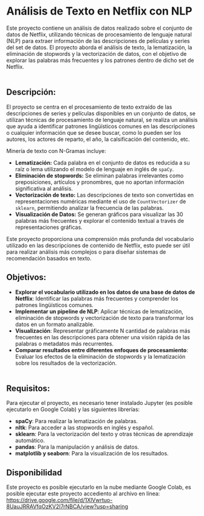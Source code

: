 # Análisis de Texto en Netflix con NLP
Este proyecto contiene un análisis de datos realizado sobre el conjunto de datos de Netflix, utilizando técnicas de procesamiento de lenguaje natural (NLP) para extraer información de las descripciones de películas y series del set de datos. El proyecto aborda el análisis de texto, la lematización, la eliminación de stopwords y la vectorización de datos, con el objetivo de explorar las palabras más frecuentes y los patrones dentro de dicho set de Netflix.
<br> <br>

## Descripción: 
El proyecto se centra en el procesamiento de texto extraído de las descripciones de series y películas disponibles en un conjunto de datos, se utilizan técnicas de procesamiento de lenguaje natural, se realiza un análisis que ayuda a identificar patrones lingüísticos comunes en las descripciones o cualquier información que se desee buscar, como lo pueden ser los autores, los actores de reparto, el año, la calsificación del contenido, etc.

Minería de texto con N-Gramas incluye:
- **Lematización:** Cada palabra en el conjunto de datos es reducida a su raíz o lema utilizando el modelo de lenguaje en inglés de `spaCy`.
- **Eliminación de stopwords:** Se eliminan palabras irrelevantes como preposiciones, artículos y pronombres, que no aportan información significativa al análisis.
- **Vectorización de texto:** Las descripciones de texto son convertidas en representaciones numéricas mediante el uso de `CountVectorizer` de `sklearn`, permitiendo analizar la frecuencia de las palabras.
- **Visualización de Datos:** Se generan gráficos para visualizar las 30 palabras más frecuentes y explorar el contenido textual a través de representaciones gráficas.

Este proyecto proporciona una comprensión más profunda del vocabulario utilizado en las descripciones de contenido de Netflix, esto puede ser útil para realizar análisis más complejos o para diseñar sistemas de recomendación basados en texto.

## Objetivos:
- **Explorar el vocabulario utilizado en los datos de una base de datos de Netflix**: Identificar las palabras más frecuentes y comprender los patrones lingüísticos comunes.
- **Implementar un pipeline de NLP**: Aplicar técnicas de lematización, eliminación de stopwords y vectorización de texto para transformar los datos en un formato analizable.
- **Visualización**: Representar gráficamente N cantidad de palabras más frecuentes en las descripciones para obtener una visión rápida de las palabras o metadatos más recurrentes.
- **Comparar resultados entre diferentes enfoques de procesamiento**: Evaluar los efectos de la eliminación de stopwords y la lematización sobre los resultados de la vectorización.
<br> <br>

## Requisitos: 
Para ejecutar el proyecto, es necesario tener instalado Jupyter (es posible ejecutarlo en Google Colab) y las siguientes librerías:

- **spaCy**: Para realizar la lematización de palabras.
- **nltk**: Para acceder a las stopwords en inglés y español.
- **sklearn**: Para la vectorización del texto y otras técnicas de aprendizaje automático.
- **pandas**: Para la manipulación y análisis de datos.
- **matplotlib y seaborn**: Para la visualización de los resultados.

## Disponibilidad
Este proyecto es posible ejecutarlo en la nube mediante Google Colab, es posible ejecutar este proyecto accediento al archivo en línea:
https://drive.google.com/file/d/1XlVwrtuo-8UauJRRAVfqOzKV2I7rNBCA/view?usp=sharing

